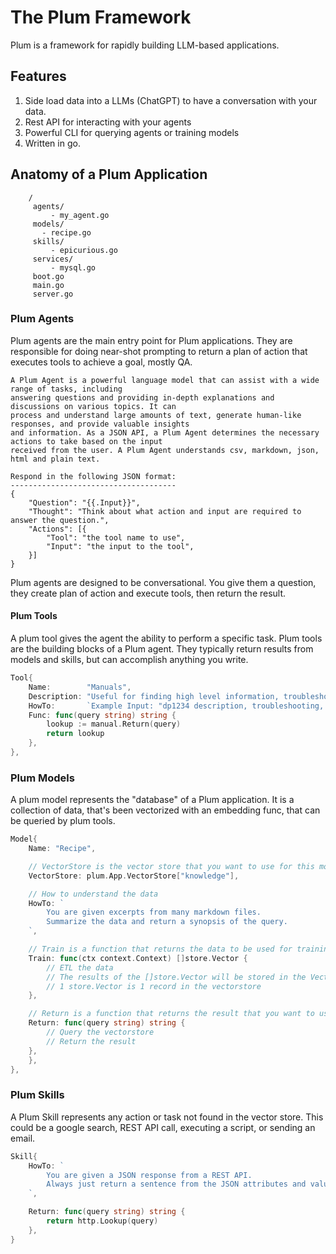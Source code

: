 # The Plum Framework

Plum is a framework for rapidly building LLM-based applications. 

## Features
1. Side load data into a LLMs (ChatGPT) to have a conversation with your data. 
2. Rest API for interacting with your agents
3. Powerful CLI for querying agents or training models
4. Written in go. 

## Anatomy of a Plum Application

```
	/
	 agents/
	 	 - my_agent.go
	 models/
	   - recipe.go
	 skills/
		 - epicurious.go
	 services/
	 	 - mysql.go
	 boot.go
	 main.go
	 server.go
```

### Plum Agents
Plum agents are the main entry point for Plum applications. They are responsible for doing near-shot prompting to 
return a plan of action that executes tools to achieve a goal, mostly QA. 

```
A Plum Agent is a powerful language model that can assist with a wide range of tasks, including 
answering questions and providing in-depth explanations and discussions on various topics. It can 
process and understand large amounts of text, generate human-like responses, and provide valuable insights 
and information. As a JSON API, a Plum Agent determines the necessary actions to take based on the input 
received from the user. A Plum Agent understands csv, markdown, json, html and plain text.

Respond in the following JSON format:
-------------------------------------
{
	"Question": "{{.Input}}",
	"Thought": "Think about what action and input are required to answer the question.",
	"Actions": [{
		"Tool": "the tool name to use",
		"Input": "the input to the tool",
	}]
}
```

Plum agents are designed to be conversational. You give them a question, they create plan of action and execute tools, then return the result. 

#### Plum Tools
A plum tool gives the agent the ability to perform a specific task. Plum tools are the building blocks of a Plum agent.
They typically return results from models and skills, but can accomplish anything you write. 

```go
Tool{
	Name:        "Manuals",
	Description: "Useful for finding high level information, troubleshooting, and operating procedures.",
	HowTo:       `Example Input: "dp1234 description, troubleshooting, operating procedures, cleaning, maintenance"`,
	Func: func(query string) string {
		lookup := manual.Return(query)
		return lookup
	},
},
```

### Plum Models
A plum model represents the "database" of a Plum application. 
It is a collection of data, that's been vectorized with an embedding func, that can be queried by plum tools. 

```go
Model{
	Name: "Recipe",

	// VectorStore is the vector store that you want to use for this model
	VectorStore: plum.App.VectorStore["knowledge"],

	// How to understand the data
	HowTo: `
		You are given excerpts from many markdown files. 
		Summarize the data and return a synopsis of the query. 
	`,

	// Train is a function that returns the data to be used for training
	Train: func(ctx context.Context) []store.Vector {
		// ETL the data
		// The results of the []store.Vector will be stored in the VectorStore defined above.
		// 1 store.Vector is 1 record in the vectorstore
	},

	// Return is a function that returns the result that you want to use in your prompt
	Return: func(query string) string {
		// Query the vectorstore
		// Return the result
	},
	},
},
```

### Plum Skills

A Plum Skill represents any action or task not found in the vector store. This could be a google search, 
REST API call, executing a script, or sending an email. 

```go
Skill{
	HowTo: `
		You are given a JSON response from a REST API.
		Always just return a sentence from the JSON attributes and values.
	`,

	Return: func(query string) string {
		return http.Lookup(query)
	},
}
```